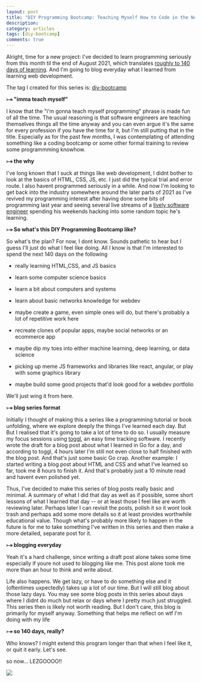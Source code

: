 ```yaml
---
layout: post
title: "DIY Programming Bootcamp: Teaching Myself How to Code in the Next 140 (or more) Days"
description: 
category: articles
tags: [diy-bootcamp]
comments: true
---
```


Alright, time for a new project: I've decided to learn programming seriously from this month til the end of August 2021, which translates <u>roughly to 140 days of learning</u>. And I'm going to blog everyday what I learned from learning web development.

The tag I created for this series is: <a href="/tags#diy-bootcamp">diy-bootcamp</a>

<!-- more -->  

<strong>⤐ "imma teach myself"</strong>

I know that the "i'm gonna teach myself programming" phrase is made fun of all the time. The usual reasoning is that  software engineers are teaching themselves things all the time anyway and you can even argue it's the same for every profession if you have the time for it, but I'm still putting that in the title. Especially as for the past few months, I was contemplating of attending something like a coding bootcamp or some other formal training to review some programmming knowhow.

<strong>⤐ the why</strong>

I've long known that I suck at things like web development, I didnt bother to look at the basics of HTML, CSS, JS, etc. I just did the typical trial and error route. I also havent programmed seriously in a while. And now I'm looking to get back into the industry somewhere around the later parts of 2021 as I've revived my programming interest after having done some bits of programming last year and seeing several live streams of a <a href="https://youtube.com/playlist?list=PLzFUMGbVxlQs5s-LNAyKgcq5SL28ZLLKC">lively software engineer</a> spending his weekends hacking into some random topic he's learning.

<strong>⤐ So what's this DIY Programming Bootcamp like?</strong>

So what's the plan? For now, I dont know. Sounds pathetic to hear but I guess I'll just do what I feel like doing. All I know is that I'm interested to spend the next 140 days on the following

- really learning HTML,CSS, and JS basics

- learn some computer science basics

- learn a bit about computers and systems

- learn about basic networks knowledge for webdev

- maybe create a game, even simple ones will do, but there's probably a lot of repetitive work here

- recreate clones of popular apps, maybe social networks or an ecommerce app

- maybe dip my toes into either machine learning, deep learning, or data science

- picking up meme JS frameworks and libraries like react, angular, or play with some graphics library

- maybe build some good projects that'd look good for a webdev  portfolio

We'll just wing it from here.

<strong>⤐ blog series format</strong>

Initially I thought of making this a series like a programming tutorial or book unfolding, where we explore deeply the things I've learned each day. But But I realised that it's going to take a lot of time to do so. I usually measure my focus sessions using [toggl](https://toggl.com/), an easy time tracking software. I recently wrote the draft for a blog post about what I learned in Go for a day, and according to toggl, 4 hours later I'm still not even close to half finished with the blog post. And that's just some basic Go crap. Another example: I started writing a blog post about HTML and CSS and what I've learned so far, took me 8 hours to finish it. And that's probably just a 10 minute read and havent even polished yet.

Thus, I've decided to make this series of blog posts really basic and minimal. A summary of what I did that day as well as if possible, some short lessons of what I learned that day -- or at least those I feel like are worth reviewing later. Perhaps later I can revisit the posts, polish it so it wont look trash and perhaps add some more details so it at least provides worthwhile educational value. Though what's probably more likely to happen in the future is for me to take something I've written in this series and then make a more detailed, separate post for it.

<strong>⤐ blogging everyday</strong>

Yeah it's a hard challenge, since writing a draft post alone takes some time especially if youre not used to blogging like me. This post alone took me more than an hour to think and write about. 

Life also happens. We get lazy, or have to do something else and it (oftentimes uxpectedly) takes up a lot of our time. But I will still blog about those lazy days. You may see some blog posts in this series about days where I didnt do much but relax or days where I pretty much just struggled. This series then is likely not worth reading. But I don't care, this blog is primarily for myself anyway. Something that helps me reflect on wtf I'm doing with my life

<strong>⤐ so 140 days, really?</strong>

Who knows? I might extend this program longer than that when I feel like it, or quit it early. Let's see.

so now... LEZGOOOO!!

<a href="https://youtu.be/QULj7MecgaQ"><img src="https://lh3.googleusercontent.com/pw/ACtC-3eICs42nur1-pwZSWN8MfcPfqL4bl8r56KUjbJQk8qDQJnS_00tI3a9dsV3Pke3UBRcxkYElPLFnm4USL4RmZF9mCY3_ABagFBMVdF9EJG5K5QBxjhz2rXjxGtS57Uqm9hKMGltEqVUw7ItD-dLb5CW=w500-h210-no?authuser=0"></a>
